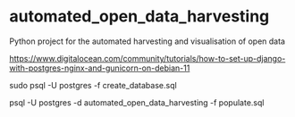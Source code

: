 # automated_open_data_harvesting
Python project for the automated harvesting and visualisation of open data


https://www.digitalocean.com/community/tutorials/how-to-set-up-django-with-postgres-nginx-and-gunicorn-on-debian-11


sudo psql -U postgres -f create_database.sql

psql -U postgres -d automated_open_data_harvesting -f populate.sql